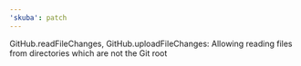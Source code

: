 ```yaml
---
'skuba': patch
---
```


GitHub.readFileChanges, GitHub.uploadFileChanges: Allowing reading files from directories which are not the Git root
